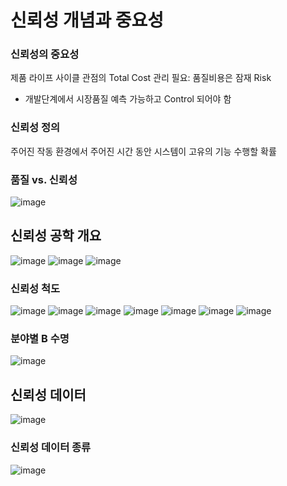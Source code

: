 # 신뢰성 개념과 중요성

### 신뢰성의 중요성
제품 라이프 사이클 관점의 Total Cost 관리 필요: 품질비용은 잠재 Risk
- 개발단계에서 시장품질 예측 가능하고 Control 되어야 함

### 신뢰성 정의
주어진 작동 환경에서 주어진 시간 동안 시스템이 고유의 기능 수행할 확률

### 품질 vs. 신뢰성
![image](https://user-images.githubusercontent.com/39285147/178114381-8d7d762c-bed3-4af2-8d20-72d2e98d309e.png)

## 신뢰성 공학 개요
![image](https://user-images.githubusercontent.com/39285147/178114389-dddefaee-cc18-48cc-8b29-9b90bbf77342.png)
![image](https://user-images.githubusercontent.com/39285147/178114394-4893e260-2471-426a-bdfa-6c9540a8a468.png)
![image](https://user-images.githubusercontent.com/39285147/178114400-ac48e968-100d-4dd8-bba5-f569b7af0301.png)

### 신뢰성 척도
![image](https://user-images.githubusercontent.com/39285147/178114453-3cf27c6a-7692-4df5-abfd-beaec50c310b.png)
![image](https://user-images.githubusercontent.com/39285147/178114458-e0c3cbb8-979d-4e2e-ba44-734a137d1aa2.png)
![image](https://user-images.githubusercontent.com/39285147/178114464-d561b41a-9a5d-41ce-aa74-9d230f3137ea.png)
![image](https://user-images.githubusercontent.com/39285147/178114473-27217f29-2452-464b-a223-a0572ab8caf9.png)
![image](https://user-images.githubusercontent.com/39285147/178114506-739ce277-8b3a-4544-8c3c-0b1579c2b6d5.png)
![image](https://user-images.githubusercontent.com/39285147/178114509-6a2d5734-96d0-4c12-bf1c-59d4d03c85ba.png)
![image](https://user-images.githubusercontent.com/39285147/178114513-1dda33b4-3c37-4776-a043-165ec4185706.png)

### 분야별 B 수명
![image](https://user-images.githubusercontent.com/39285147/178114521-d4fe3245-cf34-455a-a73b-f41167269091.png)

## 신뢰성 데이터
![image](https://user-images.githubusercontent.com/39285147/178114528-add8dd15-5731-46c0-bc0e-0e9a5bfa9677.png)

### 신뢰성 데이터 종류
![image](https://user-images.githubusercontent.com/39285147/178114538-607414df-d690-453d-9fda-1fa3d649f372.png)
